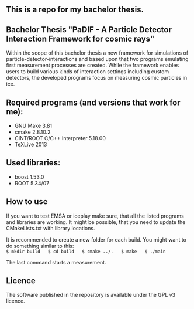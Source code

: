 ## This is a repo for my bachelor thesis.

## Bachelor Thesis "PaDIF - A Particle Detector Interaction Framework for cosmic rays"

Within the scope of this bachelor thesis a new framework for simulations of particle-detector-interactions and based upon that two programs emulating first measurement processes are created. While the framework enables users to build various kinds of interaction settings including custom detectors, the developed programs focus on measuring cosmic particles in ice.

## Required programs (and versions that work for me):  
* GNU Make 3.81  
* cmake 2.8.10.2  
* CINT/ROOT C/C++ Interpreter 5.18.00  
* TeXLive 2013  

## Used libraries:  
* boost 1.53.0  
* ROOT 5.34/07  

## How to use
If you want to test EMSA or iceplay make sure, that all the listed programs and libraries are working.
It might be possible, that you need to update the CMakeLists.txt with library locations.

It is recommended to create a new folder for each build. You might want to do something similar to this:  
`$ mkdir build  
$ cd build  
$ cmake ../.  
$ make  
$ ./main`  

The last command starts a measurement.

## Licence
The software published in the repository is available under the GPL v3 licence.